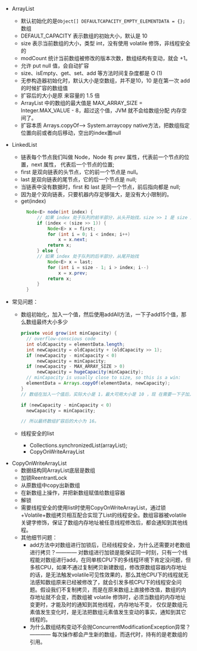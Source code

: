 * ArrayList

  * 默认初始化的是`Object[] DEFAULTCAPACITY_EMPTY_ELEMENTDATA = {};` 数组
  * DEFAULT\_CAPACITY 表示数组的初始大小，默认是 10
  * size 表示当前数组的大小，类型 int，没有使用 volatile 修饰，非线程安全的
  * modCount 统计当前数组被修改的版本次数，数组结构有变动，就会 +1。
  * 允许 put null 值，会自动扩容
  * size、isEmpty、get、set、add 等方法时间复杂度都是 O \(1\)
  * 无参构造器初始化时，默认大小是空数组，并不是10，10 是在第一次 add 的时候扩容的数组值
  * 扩容后的大小是原 来容量的 1.5 倍
  * ArrayList 中的数组的最大值是 MAX\_ARRAY\_SIZE = Integer.MAX\_VALUE - 8，超过这个值，JVM 就不会给数组分配 内存空间了。
  * 扩容本质  Arrays.copyOf——&gt; System.arraycopy native方法，把数组指定位置向前或者向后移动，空出的index置null

* LinkedList

  * 链表每个节点我们叫做 Node，Node 有 prev 属性，代表前一个节点的位置，next 属性， 代表后一个节点的位置;
  * first 是双向链表的头节点，它的前一个节点是 null。
  * last 是双向链表的尾节点，它的后一个节点是 null;
  * 当链表中没有数据时，first 和 last 是同一个节点，前后指向都是 null; 
  * 因为是个双向链表，只要机器内存足够强大，是没有大小限制的。
  * get\(index\)
    ```java
      Node<E> node(int index) {
          // 如果 index 处于队列的前半部分，从头开始找，size >> 1 是 size 除以 2 的意思。
          if (index < (size >> 1)) {
              Node<E> x = first;
              for (int i = 0; i < index; i++)
                  x = x.next;
              return x;
          } else {
          // 如果 index 处于队列的后半部分，从尾开始找
              Node<E> x = last;
              for (int i = size - 1; i > index; i--)
                  x = x.prev;
              return x;
          }
      }
    ```

* 常见问题：

  * 数组初始化，加入一个值，然后使用addAll方法，一下子add15个值，那么数组最终大小多少

    ```java
    private void grow(int minCapacity) {
      // overflow-conscious code
      int oldCapacity = elementData.length;
      int newCapacity = oldCapacity + (oldCapacity >> 1);
      if (newCapacity - minCapacity < 0)
          newCapacity = minCapacity;
      if (newCapacity - MAX_ARRAY_SIZE > 0)
          newCapacity = hugeCapacity(minCapacity);
      // minCapacity is usually close to size, so this is a win:
      elementData = Arrays.copyOf(elementData, newCapacity);
    }
    // 数组在加入一个值后，实际大小是 1，最大可用大小是 10 ，现 在需要一下子加入 15 个值，那我们期望数组的大小值就是 16，此时数组最大可用大小只有 10，明显不够，需要扩容，扩容后的大小是:10 + 10 /2 = 15，这时候发现扩容后的大小仍 然不到我们期望的值 16,

    if (newCapacity - minCapacity < 0)
      newCapacity = minCapacity;

    // 所以最终数组扩容后的大小为 16。
    ```

  * 线程安全的list
    * Collections.synchronizedList\(arrayList\);
    * CopyOnWriteArrayList


- CopyOnWriteArrayList
    - 数据结构同ArrayList底层是数组
    - 加锁ReentrantLock
    - 从原数组中copy出新数组
    - 在新数组上操作，并把新数组赋值给数组容器
    - 解锁
    - 需要线程安全的使用list时使用CopyOnWriteArrayList，通过锁+Volatile+数组拷贝相互配合实现了List的线程安全。数组容器被volatile关键字修饰，保证了数组内存地址被任意线程修改后，都会通知到其他线程。
    - 其他细节问题：
        - add方法中对数组进行加锁后，已经线程安全，为什么还需要对老数组进行拷贝？———— 对数组进行加锁是能保证同一时刻，只有一个线程能对数组进行add，在同单核CPU下的多线程环境下肯定没问题，但多核CPU，如果不通过复制拷贝新建数组，修改原数组容器内存地址的话，是无法触发volatile可见性效果的，那么其他CPU下的线程就无法感知数组原来已经被修改了，就会引发多核CPU下的线程安全问题。假设我们不复制拷贝，而是在原来数组上直接修改值，数组的内存地址就不会变，而数组被 volatile 修饰时，必须当数组的内存地址变更时，才能及时的通知到其他线程，内存地址不变， 仅仅是数组元素值发生变化时，是无法把数组元素值发生变动的事实，通知到其它线程的。
        - 为什么数组结构变动不会抛ConcurrentModificationException异常？———— 每次操作都会产生新的数组，而迭代时，持有的是老数组的引用。
    

